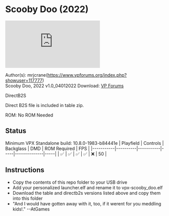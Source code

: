 # Scooby Doo (2022) 

![Table Preview](https://www.vpforums.org/index.php?app=downloads&module=display&section=screenshot&record=99846&id=16631&full=1)

Author(s): mrjcrane(https://www.vpforums.org/index.php?showuser=117777)  
Scooby Doo, 2022 v1.0_04012022
Download: [VP Forums](https://www.vpforums.org/index.php?app=downloads&showfile=16631)

DirectB2S

Direct B2S file is included in table zip.

ROM:
No ROM Needed


## Status 

Minimum VPX Standalone build: 10.8.0-1983-b84441e
| Playfield | Controls | Backglass | DMD | ROM Required | FPS | 
|-----------|----------|-----------|-----|--------------|-----|
| :white_check_mark: | :white_check_mark: | :white_check_mark: | :white_check_mark: | :x: | 50 |

## Instructions

- Copy the contents of this repo folder to your USB drive
- Add your personalized launcher.elf and rename it to vpx-scooby_doo.elf
- Download the table and directb2s versions listed above and copy them into this folder
- "And I would have gotten away with it, too, if it werent for you meddling kids!." --AtGames
